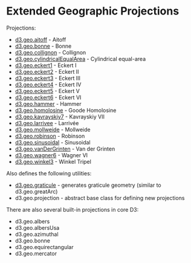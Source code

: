 # Extended Geographic Projections

Projections:

* [d3.geo.aitoff](http://bl.ocks.org/3682698) - Aitoff
* [d3.geo.bonne](http://bl.ocks.org/3717006) - Bonne
* [d3.geo.collignon](http://bl.ocks.org/3716915) - Collignon
* [d3.geo.cylindricalEqualArea](http://bl.ocks.org/3712408) - Cylindrical equal-area
* [d3.geo.eckert1](http://bl.ocks.org/3717369) - Eckert I
* [d3.geo.eckert2](http://bl.ocks.org/3717378) - Eckert II
* [d3.geo.eckert3](http://bl.ocks.org/3717379) - Eckert III
* [d3.geo.eckert4](http://bl.ocks.org/3718612) - Eckert IV
* [d3.geo.eckert5](http://bl.ocks.org/3717382) - Eckert V
* [d3.geo.eckert6](http://bl.ocks.org/3718617) - Eckert VI
* [d3.geo.hammer](http://bl.ocks.org/3712397) - Hammer
* [d3.geo.homolosine](http://bl.ocks.org/3718260) - Goode Homolosine
* [d3.geo.kavrayskiy7](http://bl.ocks.org/3710082) - Kavrayskiy VII
* [d3.geo.larrivee](http://bl.ocks.org/3717209) - Larrivée
* [d3.geo.mollweide](http://bl.ocks.org/3717899) - Mollweide
* [d3.geo.robinson](http://bl.ocks.org/3710566) - Robinson
* [d3.geo.sinusoidal](http://bl.ocks.org/3712399) - Sinusoidal
* [d3.geo.vanDerGrinten](http://bl.ocks.org/3718043) - Van der Grinten
* [d3.geo.wagner6](http://bl.ocks.org/3710148) - Wagner VI
* [d3.geo.winkel3](http://bl.ocks.org/3682676) - Winkel Tripel

Also defines the following utilities:

* [d3.geo.graticule](http://bl.ocks.org/3664049) - generates graticule geometry (similar to d3.geo.greatArc)
* d3.geo.projection - abstract base class for defining new projections

There are also several built-in projections in core D3:

* d3.geo.albers
* d3.geo.albersUsa
* d3.geo.azimuthal
* d3.geo.bonne
* d3.geo.equirectangular
* d3.geo.mercator
